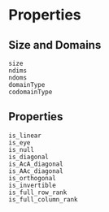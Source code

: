 # Properties

## Size and Domains

```@docs
size
ndims
ndoms
domainType
codomainType
```

## Properties

```@docs
is_linear
is_eye
is_null
is_diagonal
is_AcA_diagonal
is_AAc_diagonal
is_orthogonal
is_invertible
is_full_row_rank
is_full_column_rank
```

